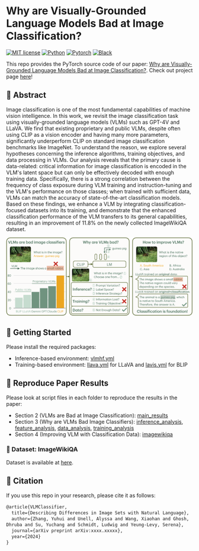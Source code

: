 # Why are Visually-Grounded Language Models Bad at Image Classification?

[![MIT license](https://img.shields.io/badge/License-MIT-blue.svg)](https://lbesson.mit-license.org/)
[![Python](https://img.shields.io/badge/python-3.11-blue.svg)](https://www.python.org/downloads/release/python-311/)
[![Pytorch](https://img.shields.io/badge/Pytorch-2.1-red.svg)](https://pytorch.org/get-started/previous-versions/#v21)
[![Black](https://img.shields.io/badge/code%20style-black-000000.svg)](https://github.com/ambv/black)

This repo provides the PyTorch source code of our paper: [Why are Visually-Grounded Language Models Bad at Image Classification?](https://arxiv.org/abs/xxxx.xxxxx). Check out project page [here](https://yuhui-zh15.github.io/VLMClassifier-Website/)!

## 🔮 Abstract

Image classification is one of the most fundamental capabilities of machine vision intelligence. In this work, we revisit the image classification task using visually-grounded language models (VLMs) such as GPT-4V and LLaVA. We find that existing proprietary and public VLMs, despite often using CLIP as a vision encoder and having many more parameters, significantly underperform CLIP on standard image classification benchmarks like ImageNet. To understand the reason, we explore several hypotheses concerning the inference algorithms, training objectives, and data processing in VLMs. Our analysis reveals that the primary cause is data-related: critical information for image classification is encoded in the VLM's latent space but can only be effectively decoded with enough training data. Specifically, there is a strong correlation between the frequency of class exposure during VLM training and instruction-tuning and the VLM's performance on those classes; when trained with sufficient data, VLMs can match the accuracy of state-of-the-art classification models. Based on these findings, we enhance a VLM by integrating classification-focused datasets into its training, and demonstrate that the enhanced classification performance of the VLM transfers to its general capabilities, resulting in an improvement of 11.8% on the newly collected ImageWikiQA dataset.

<img src="data/teaser.png"></img>

## 🚀 Getting Started

Please install the required packages:

- Inference-based environment: [vlmhf.yml](./vlmhf.yml)
- Training-based environment: [llava.yml](./llava.yml) for LLaVA and [lavis.yml](./lavis.yml) for BLIP

## 📄 Reproduce Paper Results

Please look at script files in each folder to reproduce the results in the paper:

- Section 2 (VLMs are Bad at Image Classification): [main_results](./main_results/)
- Section 3 (Why are VLMs Bad Image Classifiers): [inference_analysis](./inference_analysis/), [feature_analysis](./feature_analysis/), [data_analysis](./data_analysis/), [training_analysis](./training_analysis/)
- Section 4 (Improving VLM with Classification Data): [imagewikiqa](./imagewikiqa/)


### 💎 Dataset: ImageWikiQA

Dataset is available at [here](./data/imagewikiqa.jsonl).

## 🎯 Citation

If you use this repo in your research, please cite it as follows:
```
@article{VLMClassifier,
  title={Describing Differences in Image Sets with Natural Language},
  author={Zhang, Yuhui and Unell, Alyssa and Wang, Xiaohan and Ghosh, Dhruba and Su, Yuchang and Schmidt, Ludwig and Yeung-Levy, Serena},
  journal={arXiv preprint arXiv:xxxx.xxxxx},
  year={2024}
}
```

